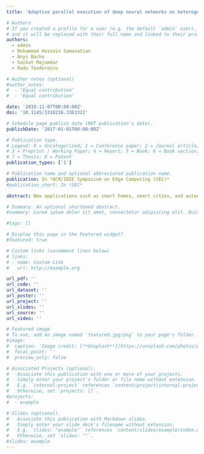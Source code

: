 ```yaml
---
title: 'Adaptive parallel execution of deep neural networks on heterogeneous edge devices'

# Authors
# If you created a profile for a user (e.g. the default `admin` user), write the username (folder name) here
# and it will be replaced with their full name and linked to their profile.
authors:
  - admin
  - Mohammad Hossein Samavatian
  - Anys Bacha
  - Saikat Majumdar
  - Radu Teodorescu

# Author notes (optional)
#author_notes:
#  - 'Equal contribution'
#  - 'Equal contribution'

date: '2019-11-07T00:00:00Z'
doi: '10.1145/3318216.3363312'

# Schedule page publish date (NOT publication's date).
publishDate: '2017-01-01T00:00:00Z'

# Publication type.
# Legend: 0 = Uncategorized; 1 = Conference paper; 2 = Journal article;
# 3 = Preprint / Working Paper; 4 = Report; 5 = Book; 6 = Book section;
# 7 = Thesis; 8 = Patent
publication_types: ['1']

# Publication name and optional abbreviated publication name.
publication: In *ACM/IEEE Symposium on Edge Computing (SEC)*
#publication_short: In *SEC*

abstract: New applications such as smart homes, smart cities, and autonomous vehicles are driving an increased interest in deploying machine learning on edge devices. Unfortunately, deploying deep neural networks (DNNs) on resource-constrained devices presents significant challenges. These workloads are computationally intensive and often require cloud-like resources. Prior solutions attempted to address these challenges by either introducing more design efforts or by relying on cloud resources for assistance. In this paper, we propose a runtime adaptive convolutional neural network (CNN) acceleration framework that is optimized for heterogeneous Internet of Things (IoT) environments. The framework leverages spatial partitioning techniques through fusion of the convolution layers and dynamically selects the optimal degree of parallelism according to the availability of computational resources, as well as network conditions. Our evaluation shows that our framework outperforms state-of-art approaches by improving the inference speed and reducing communication costs while running on wirelessly-connected Raspberry-Pi3 devices. Experimental evaluation shows up to 1.9x ~ 3.7x speedup using 8 devices for three popular CNN models.

# Summary. An optional shortened abstract.
#summary: Lorem ipsum dolor sit amet, consectetur adipiscing elit. Duis posuere tellus ac convallis placerat. Proin tincidunt magna sed ex sollicitudin condimentum.

#tags: []

# Display this page in the Featured widget?
#featured: true

# Custom links (uncomment lines below)
# links:
# - name: Custom Link
#   url: http://example.org

url_pdf: ''
url_code: ''
url_dataset: ''
url_poster: ''
url_project: ''
url_slides: ''
url_source: ''
url_video: ''

# Featured image
# To use, add an image named `featured.jpg/png` to your page's folder.
#image:
#  caption: 'Image credit: [**Unsplash**](https://unsplash.com/photos/pLCdAaMFLTE)'
#  focal_point: ''
#  preview_only: false

# Associated Projects (optional).
#   Associate this publication with one or more of your projects.
#   Simply enter your project's folder or file name without extension.
#   E.g. `internal-project` references `content/project/internal-project/index.md`.
#   Otherwise, set `projects: []`.
#projects:
#  - example

# Slides (optional).
#   Associate this publication with Markdown slides.
#   Simply enter your slide deck's filename without extension.
#   E.g. `slides: "example"` references `content/slides/example/index.md`.
#   Otherwise, set `slides: ""`.
#slides: example
---
```


<!-- {{% callout note %}}
Click the _Cite_ button above to demo the feature to enable visitors to import publication metadata into their reference management software.
{{% /callout %}} -->

<!-- {{% callout note %}}
Create your slides in Markdown - click the _Slides_ button to check out the example.
{{% /callout %}} -->

<!-- Supplementary notes can be added here, including [code, math, and images](https://wowchemy.com/docs/writing-markdown-latex/). -->
